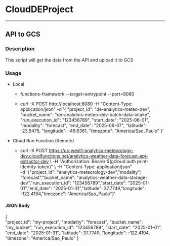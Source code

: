 # CloudDEProject

---

## API to GCS
### Description
This script will get the data from the API and upload it to GCS

### Usage
- Local
    - functions-framework --target=entrypoint --port=8080

    - curl -X POST http://localhost:8080     -H "Content-Type: application/json"     -d '{     "project_id": "de-analytics-meteo-dev",     "bucket_name": "de-analytics-meteo-dev-batch-data-intake",     "run_execution_id": "123456789",     "start_date": "2025-06-01", "modality": "forecast",     "end_date": "2025-06-07",     "latitude": -23.5475,     "longitude": -46.6361,     "timezone": "America/Sao_Paulo" }'

- Cloud Run Function (Remote)
    - curl -X POST https://us-west1-analytics-meteorology-dev.cloudfunctions.net/analytics-weather-data-forecast-api-extractor-dev \ 
    -H "Authorization: Bearer $(gcloud auth print-identity-token)" \ 
    -H "Content-Type: application/json" \
    -d '{"project_id": "analytics-meteorology-dev","modality": "forecast","bucket_name": "analytics-weather-data-storage-dev","run_execution_id": "123456789","start_date": "2025-01-01","end_date": "2025-01-31","latitude": 37.7749,"longitude": -122.4194,"timezone": "America/Sao_Paulo"}'

#### JSON Body
{   
    "project_id": "my-project",
    "modality": "forecast",
    "bucket_name": "my_bucket",
    "run_execution_id": "123456789",
    "start_date": "2025-01-01",
    "end_date": "2025-01-31",
    "latitude": 37.7749,
    "longitude": -122.4194,
    "timezone": "America/Sao_Paulo"
}